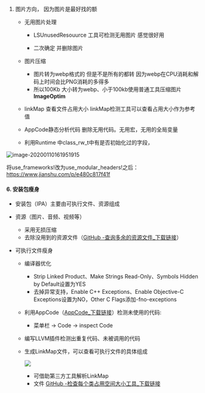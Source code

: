 1. 图片方向， 因为图片是最好找的额

   - 无用图片处理

     - LSUnusedResouurce 工具可检测无用图片 感觉很好用

     - 二次确定 并删除图片

       

   - 图片压缩

     - 图片转为webp格式的  但是不是所有的都转 因为webp在CPU消耗和解码上时间会比PNG消耗的多得多
     - 所以100Kb 大小转为webp、小于100kb使用普通工具压缩图片**ImageOptim**

   - linkMap 查看文件占用大小  linkMap检测工具可以查看占用大小作为参考值

   - AppCode静态分析代码  删除无用代码。无用宏，无用的全局变量

   - 利用Runtime   中class_rw_t中有是否初始化过的字段，

     

![image-20200110161951915](https://tva1.sinaimg.cn/large/006tNbRwgy1garjh0wmj7j3120080dkj.jpg)

将use_frameworks!改为use_modular_headers!之后： https://www.jianshu.com/p/e480c817f41f





#### 6. 安装包瘦身

- 安装包（IPA）主要由可执行文件、资源组成

- 资源（图片、音频、视频等）

  - 采用无损压缩 
  - 去除没用到的资源文件（[GitHub -查询多余的资源文件_下载链接](https://github.com/tinymind/LSUnusedResources)）

- 可执行文件瘦身

  - 编译器优化

    - Strip Linked Product、Make Strings Read-Only、Symbols Hidden by Default设置为YES
    - 去掉异常支持，Enable C++ Exceptions、Enable Objective-C Exceptions设置为NO，Other C Flags添加-fno-exceptions

  - 利用AppCode（[AppCode_下载链接](https://www.jetbrains.com/objc/)）检测未使用的代码:

    - 菜单栏 -> Code -> inspect Code 

  - 编写LLVM插件检测出重复代码、未被调用的代码

  - 生成LinkMap文件，可以查看可执行文件的具体组成 

    ![](https://user-gold-cdn.xitu.io/2019/5/13/16ab09123a21ba79?w=663&h=171&f=png&s=38037)

     - 可借助第三方工具解析LinkMap
     - 文件 [GitHub -检查每个类占用空间大小工具_下载链接](https://github.com/huanxsd/LinkMap)

#